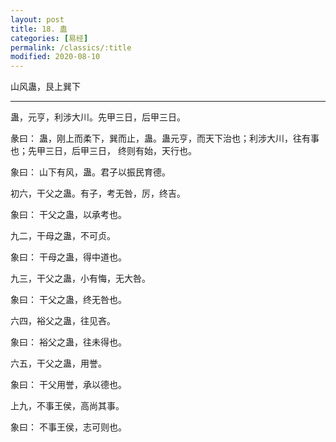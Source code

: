```yaml
---
layout: post
title: 18. 蛊
categories: [易经]
permalink: /classics/:title
modified: 2020-08-10
---
```


山风蛊，艮上巽下

---

蛊，元亨，利涉大川。先甲三日，后甲三日。

彖曰： 蛊，刚上而柔下，巽而止，蛊。蛊元亨，而天下治也；利涉大川，往有事也；先甲三日，后甲三日，
终则有始，天行也。

象曰： 山下有风，蛊。君子以振民育德。

初六，干父之蛊。有子，考无咎，厉，终吉。

象曰： 干父之蛊，以承考也。

九二，干母之蛊，不可贞。

象曰： 干母之蛊，得中道也。

九三，干父之蛊，小有悔，无大咎。

象曰： 干父之蛊，终无咎也。

六四，裕父之蛊，往见吝。

象曰： 裕父之蛊，往未得也。

六五，干父之蛊，用誉。

象曰： 干父用誉，承以德也。

上九，不事王侯，高尚其事。

象曰： 不事王侯，志可则也。
